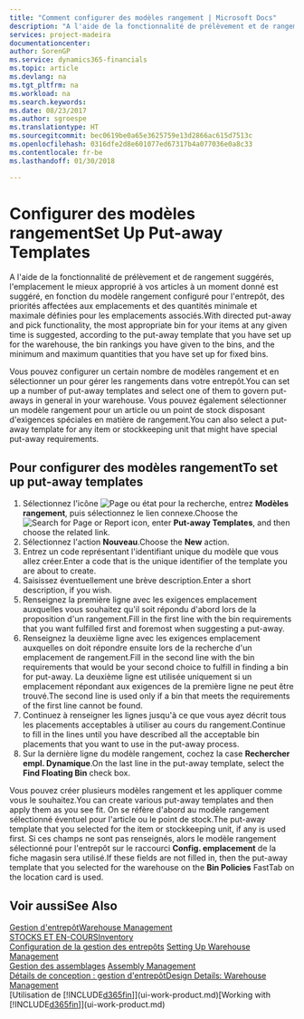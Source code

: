 ```yaml
---
title: "Comment configurer des modèles rangement | Microsoft Docs"
description: "A l'aide de la fonctionnalité de prélèvement et de rangement suggérés, l'emplacement le mieux approprié à vos articles à un moment donné est suggéré, en fonction du modèle rangement configuré pour l'entrepôt, des priorités affectées aux emplacements et des quantités minimale et maximale définies pour les emplacements associés."
services: project-madeira
documentationcenter: 
author: SorenGP
ms.service: dynamics365-financials
ms.topic: article
ms.devlang: na
ms.tgt_pltfrm: na
ms.workload: na
ms.search.keywords: 
ms.date: 08/23/2017
ms.author: sgroespe
ms.translationtype: HT
ms.sourcegitcommit: bec0619be0a65e3625759e13d2866ac615d7513c
ms.openlocfilehash: 0316dfe2d8e601077ed67317b4a077036e0a8c33
ms.contentlocale: fr-be
ms.lasthandoff: 01/30/2018

---
```

# <a name="set-up-put-away-templates"></a><span data-ttu-id="f60a8-103">Configurer des modèles rangement</span><span class="sxs-lookup"><span data-stu-id="f60a8-103">Set Up Put-away Templates</span></span>
<span data-ttu-id="f60a8-104">A l'aide de la fonctionnalité de prélèvement et de rangement suggérés, l'emplacement le mieux approprié à vos articles à un moment donné est suggéré, en fonction du modèle rangement configuré pour l'entrepôt, des priorités affectées aux emplacements et des quantités minimale et maximale définies pour les emplacements associés.</span><span class="sxs-lookup"><span data-stu-id="f60a8-104">With directed put-away and pick functionality, the most appropriate bin for your items at any given time is suggested, according to the put-away template that you have set up for the warehouse, the bin rankings you have given to the bins, and the minimum and maximum quantities that you have set up for fixed bins.</span></span>  

<span data-ttu-id="f60a8-105">Vous pouvez configurer un certain nombre de modèles rangement et en sélectionner un pour gérer les rangements dans votre entrepôt.</span><span class="sxs-lookup"><span data-stu-id="f60a8-105">You can set up a number of put-away templates and select one of them to govern put-aways in general in your warehouse.</span></span> <span data-ttu-id="f60a8-106">Vous pouvez également sélectionner un modèle rangement pour un article ou un point de stock disposant d'exigences spéciales en matière de rangement.</span><span class="sxs-lookup"><span data-stu-id="f60a8-106">You can also select a put-away template for any item or stockkeeping unit that might have special put-away requirements.</span></span>  

## <a name="to-set-up-put-away-templates"></a><span data-ttu-id="f60a8-107">Pour configurer des modèles rangement</span><span class="sxs-lookup"><span data-stu-id="f60a8-107">To set up put-away templates</span></span>  
1.  <span data-ttu-id="f60a8-108">Sélectionnez l'icône ![Page ou état pour la recherche](media/ui-search/search_small.png "Page ou état pour la recherche"), entrez **Modèles rangement**, puis sélectionnez le lien connexe.</span><span class="sxs-lookup"><span data-stu-id="f60a8-108">Choose the ![Search for Page or Report](media/ui-search/search_small.png "Search for Page or Report icon") icon, enter **Put-away Templates**, and then choose the related link.</span></span>  
2.  <span data-ttu-id="f60a8-109">Sélectionnez l'action **Nouveau**.</span><span class="sxs-lookup"><span data-stu-id="f60a8-109">Choose the **New** action.</span></span>  
3.  <span data-ttu-id="f60a8-110">Entrez un code représentant l'identifiant unique du modèle que vous allez créer.</span><span class="sxs-lookup"><span data-stu-id="f60a8-110">Enter a code that is the unique identifier of the template you are about to create.</span></span>  
4.  <span data-ttu-id="f60a8-111">Saisissez éventuellement une brève description.</span><span class="sxs-lookup"><span data-stu-id="f60a8-111">Enter a short description, if you wish.</span></span>  
5.  <span data-ttu-id="f60a8-112">Renseignez la première ligne avec les exigences emplacement auxquelles vous souhaitez qu'il soit répondu d'abord lors de la proposition d'un rangement.</span><span class="sxs-lookup"><span data-stu-id="f60a8-112">Fill in the first line with the bin requirements that you want fulfilled first and foremost when suggesting a put-away.</span></span>  
6.  <span data-ttu-id="f60a8-113">Renseignez la deuxième ligne avec les exigences emplacement auxquelles on doit répondre ensuite lors de la recherche d'un emplacement de rangement.</span><span class="sxs-lookup"><span data-stu-id="f60a8-113">Fill in the second line with the bin requirements that would be your second choice to fulfill in finding a bin for put-away.</span></span> <span data-ttu-id="f60a8-114">La deuxième ligne est utilisée uniquement si un emplacement répondant aux exigences de la première ligne ne peut être trouvé.</span><span class="sxs-lookup"><span data-stu-id="f60a8-114">The second line is used only if a bin that meets the requirements of the first line cannot be found.</span></span>  
7.  <span data-ttu-id="f60a8-115">Continuez à renseigner les lignes jusqu'à ce que vous ayez décrit tous les placements acceptables à utiliser au cours du rangement.</span><span class="sxs-lookup"><span data-stu-id="f60a8-115">Continue to fill in the lines until you have described all the acceptable bin placements that you want to use in the put-away process.</span></span>  
8.  <span data-ttu-id="f60a8-116">Sur la dernière ligne du modèle rangement, cochez la case **Rechercher empl. Dynamique**.</span><span class="sxs-lookup"><span data-stu-id="f60a8-116">On the last line in the put-away template, select the **Find Floating Bin** check box.</span></span>  

<span data-ttu-id="f60a8-117">Vous pouvez créer plusieurs modèles rangement et les appliquer comme vous le souhaitez.</span><span class="sxs-lookup"><span data-stu-id="f60a8-117">You can create various put-away templates and then apply them as you see fit.</span></span> <span data-ttu-id="f60a8-118">On se réfère d'abord au modèle rangement sélectionné éventuel pour l'article ou le point de stock.</span><span class="sxs-lookup"><span data-stu-id="f60a8-118">The put-away template that you selected for the item or stockkeeping unit, if any is used first.</span></span> <span data-ttu-id="f60a8-119">Si ces champs ne sont pas renseignés, alors le modèle rangement sélectionné pour l'entrepôt sur le raccourci **Config. emplacement** de la fiche magasin sera utilisé.</span><span class="sxs-lookup"><span data-stu-id="f60a8-119">If these fields are not filled in, then the put-away template that you selected for the warehouse on the **Bin Policies** FastTab on the location card is used.</span></span>  

## <a name="see-also"></a><span data-ttu-id="f60a8-120">Voir aussi</span><span class="sxs-lookup"><span data-stu-id="f60a8-120">See Also</span></span>  
[<span data-ttu-id="f60a8-121">Gestion d'entrepôt</span><span class="sxs-lookup"><span data-stu-id="f60a8-121">Warehouse Management</span></span>](warehouse-manage-warehouse.md)  
[<span data-ttu-id="f60a8-122">STOCKS ET EN-COURS</span><span class="sxs-lookup"><span data-stu-id="f60a8-122">Inventory</span></span>](inventory-manage-inventory.md)  
<span data-ttu-id="f60a8-123">[Configuration de la gestion des entrepôts](warehouse-setup-warehouse.md)   </span><span class="sxs-lookup"><span data-stu-id="f60a8-123">[Setting Up Warehouse Management](warehouse-setup-warehouse.md)   </span></span>  
<span data-ttu-id="f60a8-124">[Gestion des assemblages](assembly-assemble-items.md)  </span><span class="sxs-lookup"><span data-stu-id="f60a8-124">[Assembly Management](assembly-assemble-items.md)  </span></span>  
[<span data-ttu-id="f60a8-125">Détails de conception : gestion d'entrepôt</span><span class="sxs-lookup"><span data-stu-id="f60a8-125">Design Details: Warehouse Management</span></span>](design-details-warehouse-management.md)  
<span data-ttu-id="f60a8-126">[Utilisation de [!INCLUDE[d365fin](includes/d365fin_md.md)]](ui-work-product.md)</span><span class="sxs-lookup"><span data-stu-id="f60a8-126">[Working with [!INCLUDE[d365fin](includes/d365fin_md.md)]](ui-work-product.md)</span></span>

